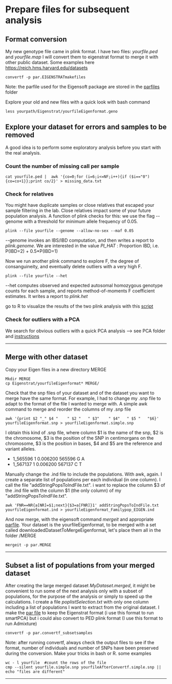 
# Prepare files for subsequent analysis

## Format conversion
My new genotype file came in plink format. I have two files: *yourfile.ped* and *yourfile.map* I will convert them to eigenstrat format to merge it with other public dataset. Some examples here https://reich.hms.harvard.edu/datasets

```
convertf -p par.EIGENSTRATmakefiles
```
Note: the parfile used for the Eigensoft package are stored in the [parfiles](https://github.com/chiarabarbieri/SNPs_HumanOrigins_Recipes/tree/master/parfiles) folder


Explore your old and new files with a quick look with bash command

```
less yourpath/Eigenstrat/yourfileEigenformat.geno
```

## Explore your dataset for errors and samples to be removed

A good idea is to perform some exploratory analysis before you start with the real analysis.

### Count the number of missing call per sample

```
cat yourfile.ped |  awk '{co=0;for (i=6;i<=NF;i++){if ($i=="0"){co=co+1}};print co/2}' > missing_data.txt
```

### Check for relatives
You might have duplicate samples or close relatives that escaped your sample filtering in the lab. Close relatives impact some of your future population analysis. A function of plink checks for this: we use the flag --genome with a threshold for minimum allele frequency of 0.05.

```
plink --file yourfile --genome --allow-no-sex --maf 0.05
```
--genome invokes an IBS/IBD computation, and then writes a report to *plink.genome*.
We are interested in the value *PI_HAT* :   Proportion IBD, i.e. P(IBD=2) + 0.5*P(IBD=1)

Now we run another plink command to explore F, the degree of consanguineity, and eventually delete outliers with a very high F.

```
plink --file yourfile --het
```
--het computes observed and expected autosomal homozygous genotype counts for each sample, and reports method-of-moments F coefficient estimates. It writes a report to *plink.het*


go to R to visualize the results of the two plink analysis with this [script](https://github.com/chiarabarbieri/SNPs_HumanOrigins_Recipes/blob/master/visualizeGeneralCommand.r)

### Check for outliers with a PCA

We search for obvious outliers with a quick PCA analysis --> see PCA folder and [instructions](https://github.com/chiarabarbieri/SNPs_HumanOrigins_Recipes/blob/master/PCA/CommandsPCA.md)

______________________________

## Merge with other dataset

Copy your Eigen files in a new directory MERGE
```
Mkdir MERGE
cp Eigenstrat/yourfileEigenformat* MERGE/
```

Check that the snp files of your dataset and of the dataset you want to merge have the same format.
For example, I had to change my .snp file to adapt to the format of the file I wanted to merge with.
A simple awk command to merge and reorder the columns of my .snp file

```
awk '{print $2 "_" $4 "    " $2 "   " $3"    " $4"   " $5 "   "$6}' yourfileEigenformat.snp > yourfileEigenformat.simple.snp
```

I obtain this kind of .snp file, where column $1 is the name of the snp, $2 is the chromosome, $3 is the position of the SNP in centimorgans on the chromosome, $3 is the position in bases, $4 and $5 are the reference and variant alleles.

* 1_565596   1        0.006200        565596        G        A
* 1_567137        1        0.006200        567137        C        T

Manually change the .ind file to include the populations. With awk, again. I create a separate list of populations per each individual (in one column). I call the file "addStringPopsToIndFile.txt". i want to replace the column $3 of the .ind file with the column $1 (the only column) of my "addStringPopsToIndFile.txt".

```
awk 'FNR==NR{a[NR]=$1;next}{$3=a[FNR]}1' addStringPopsToIndFile.txt yourfileEigenformat.ind > yourfileEigenformat_Familypop_EIGEN.ind
```
And now merge, with the eigensoft command *mergeit* and appropriate [parfile](https://github.com/chiarabarbieri/SNPs_HumanOrigins_Recipes/blob/master/parfiles/par.MERGE). Your dataset is the yourfileEigenformat, to be merged with a set called downloadedDatasetToMergeEigenformat, let's place them all in the folder /MERGE

```
mergeit -p par.MERGE
```
______________________________


## Subset a list of populations from your merged dataset

After creating the large merged dataset *MyDataset.merged*, it might be convenient to run some of the next analysis only with a subset of populations, for the purpose of the analysis or simply to speed up the calculations. I create a file *poplistSelection.txt* with only one column including a list of populations I want to extract from the original dataset. I make the [par file](https://github.com/chiarabarbieri/SNPs_HumanOrigins_Recipes/blob/master/parfiles/par.convertf_subsetsamples) to keep the Eigenstrat format (i use this format to run smartPCA) but i could also convert to PED plink format (I use this format to run Admixture)

```
convertf -p par.convertf_subsetsamples
```

Note: after running convertf, always check the output files to see if the format, number of individuals and number of SNPs have been preserved during the conversion. Make your tricks in bash or R. some examples

```
wc - l yourfile  #count the rows of the file
cmp --silent yourfile.simple.snp yourfileAfterConvertf.simple.snp || echo "files are different"
```
______________________________



